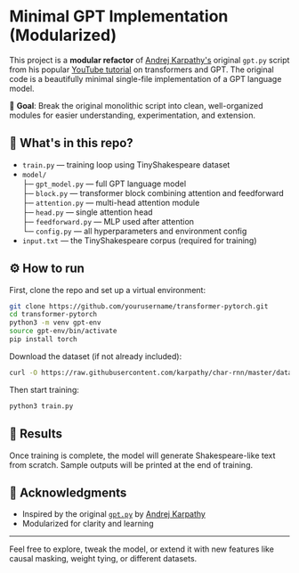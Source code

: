 # Minimal GPT Implementation (Modularized)

This project is a **modular refactor** of [Andrej Karpathy's](https://github.com/karpathy/ng-video-lecture) original `gpt.py` script from his popular [YouTube tutorial](https://youtu.be/kCc8FmEb1nY) on transformers and GPT. The original code is a beautifully minimal single-file implementation of a GPT language model.

🎯 **Goal**: Break the original monolithic script into clean, well-organized modules for easier understanding, experimentation, and extension.

## 🧠 What's in this repo?

- `train.py` — training loop using TinyShakespeare dataset
- `model/`  
  ├─ `gpt_model.py` — full GPT language model  
  ├─ `block.py` — transformer block combining attention and feedforward  
  ├─ `attention.py` — multi-head attention module  
  ├─ `head.py` — single attention head  
  ├─ `feedforward.py` — MLP used after attention  
  └─ `config.py` — all hyperparameters and environment config
- `input.txt` — the TinyShakespeare corpus (required for training)

## ⚙️ How to run

First, clone the repo and set up a virtual environment:

```bash
git clone https://github.com/yourusername/transformer-pytorch.git
cd transformer-pytorch
python3 -m venv gpt-env
source gpt-env/bin/activate
pip install torch
```

Download the dataset (if not already included):
```bash
curl -O https://raw.githubusercontent.com/karpathy/char-rnn/master/data/tinyshakespeare/input.txt
```

Then start training:
```bash
python3 train.py
```

## 🧪 Results

Once training is complete, the model will generate Shakespeare-like text from scratch. Sample outputs will be printed at the end of training.

## 🙌 Acknowledgments

- Inspired by the original [`gpt.py`](https://github.com/karpathy/ng-video-lecture/blob/master/gpt.py) by [Andrej Karpathy](https://github.com/karpathy)
- Modularized for clarity and learning

---

Feel free to explore, tweak the model, or extend it with new features like causal masking, weight tying, or different datasets.
